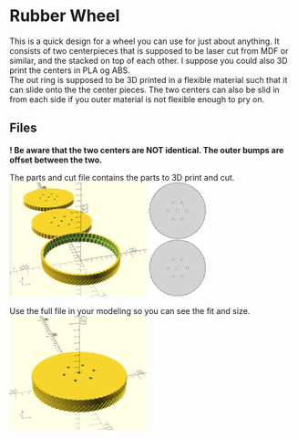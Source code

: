 # Rubber Wheel
This is a quick design for a wheel you can use for just about anything. It consists of two centerpieces that is supposed to be laser cut from MDF or similar, and the stacked on top of each other. I suppose you could also 3D print the centers in PLA og ABS.  
The out ring is supposed to be 3D printed in a flexible material such that it can slide onto the the center pieces. The two centers can also be slid in from each side if you outer material is not flexible enough to pry on. 

## Files
**! Be aware that the two centers are NOT identical. The outer bumps are offset between the two.**  

The parts and cut file contains the parts to 3D print and cut.
<img src="rubber_wheel_parts.png" height="200"/> 
<img src="rubber_wheel_center_cut.svg" height="200"/>  

  
Use the full file in your modeling so you can see the fit and size.
<img src="rubber_wheel_full.png" height="200"/>  